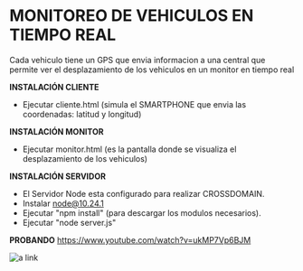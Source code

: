 MONITOREO DE VEHICULOS EN TIEMPO REAL
=====================================================================
Cada vehiculo tiene un GPS que envia informacion a una central que permite ver el desplazamiento de los vehiculos en un monitor en tiempo real

**INSTALACIÓN CLIENTE**
* Ejecutar cliente.html (simula el SMARTPHONE que envia las coordenadas: latitud y longitud)

**INSTALACIÓN MONITOR**
* Ejecutar monitor.html (es la pantalla donde se visualiza el desplazamiento de los vehiculos)

**INSTALACIÓN SERVIDOR**
* El Servidor Node esta configurado para realizar CROSSDOMAIN.
* Instalar node@10.24.1
* Ejecutar "npm install" (para descargar los modulos necesarios).
* Ejecutar "node server.js"

**PROBANDO**
https://www.youtube.com/watch?v=ukMP7Vp6BJM

![a link](https://drive.google.com/uc?export=view&id=0B72oLqC-8YVbWW56R3o5Z0xnMGc)
